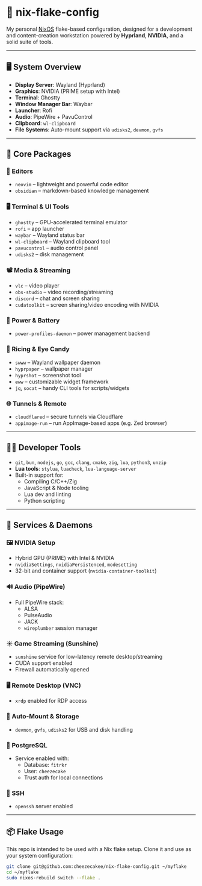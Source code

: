 # 🍰 nix-flake-config

My personal [NixOS](https://nixos.org/) flake-based configuration, designed for a development and content-creation workstation powered by **Hyprland**, **NVIDIA**, and a solid suite of tools.

---

## 🖥️ System Overview

- **Display Server**: Wayland (Hyprland)
- **Graphics**: NVIDIA (PRIME setup with Intel)
- **Terminal**: Ghostty
- **Window Manager Bar**: Waybar
- **Launcher**: Rofi
- **Audio**: PipeWire + PavuControl
- **Clipboard**: `wl-clipboard`
- **File Systems**: Auto-mount support via `udisks2`, `devmon`, `gvfs`

---

## 🔧 Core Packages

### 📝 Editors
- `neovim` – lightweight and powerful code editor
- `obsidian` – markdown-based knowledge management

### 🖥️ Terminal & UI Tools
- `ghostty` – GPU-accelerated terminal emulator
- `rofi` – app launcher
- `waybar` – Wayland status bar
- `wl-clipboard` – Wayland clipboard tool
- `pavucontrol` – audio control panel
- `udisks2` – disk management

### 📽️ Media & Streaming
- `vlc` – video player
- `obs-studio` – video recording/streaming
- `discord` – chat and screen sharing
- `cudatoolkit` – screen sharing/video encoding with NVIDIA

### 🔋 Power & Battery
- `power-profiles-daemon` – power management backend

### 🎨 Ricing & Eye Candy
- `swww` – Wayland wallpaper daemon
- `hyprpaper` – wallpaper manager
- `hyprshot` – screenshot tool
- `eww` – customizable widget framework
- `jq`, `socat` – handy CLI tools for scripts/widgets

### 🌐 Tunnels & Remote
- `cloudflared` – secure tunnels via Cloudflare
- `appimage-run` – run AppImage-based apps (e.g. Zed browser)

---

## 👨‍💻 Developer Tools

- `git`, `bun`, `nodejs`, `go`, `gcc`, `clang`, `cmake`, `zig`, `lua`, `python3`, `unzip`
- **Lua tools**: `stylua`, `luacheck`, `lua-language-server`
- Built-in support for:
  - Compiling C/C++/Zig
  - JavaScript & Node tooling
  - Lua dev and linting
  - Python scripting

---

## 🧠 Services & Daemons

### 🖼️ NVIDIA Setup
- Hybrid GPU (PRIME) with Intel & NVIDIA
- `nvidiaSettings`, `nvidiaPersistenced`, `modesetting`
- 32-bit and container support (`nvidia-container-toolkit`)

### 🔊 Audio (PipeWire)
- Full PipeWire stack:
  - ALSA
  - PulseAudio
  - JACK
  - `wireplumber` session manager

### ☀️ Game Streaming (Sunshine)
- `sunshine` service for low-latency remote desktop/streaming
- CUDA support enabled
- Firewall automatically opened

### 🖥️ Remote Desktop (VNC)
- `xrdp` enabled for RDP access

### 🔌 Auto-Mount & Storage
- `devmon`, `gvfs`, `udisks2` for USB and disk handling

### 🐘 PostgreSQL
- Service enabled with:
  - Database: `fitrkr`
  - User: `cheezecake`
  - Trust auth for local connections

### 🔐 SSH
- `openssh` server enabled

---

## 📦 Flake Usage

This repo is intended to be used with a Nix flake setup. Clone it and use as your system configuration:

```bash
git clone git@github.com:cheezecakee/nix-flake-config.git ~/myflake
cd ~/myflake
sudo nixos-rebuild switch --flake .

